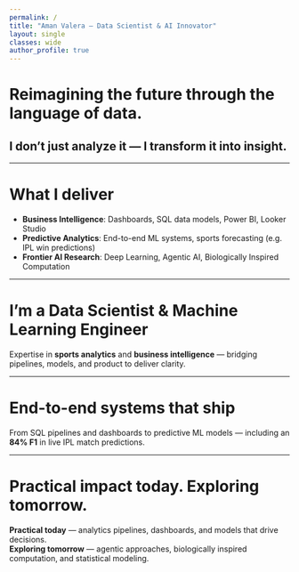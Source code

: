 ```yaml
---
permalink: /
title: "Aman Valera – Data Scientist & AI Innovator"
layout: single
classes: wide
author_profile: true
---
```


<style>
/* Hide visible page title */
.page-title,
h1.page__title,
header.page__header {
  display: none !important;
}

.page__content h2 {
  border-bottom: none !important;
  padding-bottom: 0 !important;
}
.about-section {
  background: radial-gradient(1200px 600px at 80% 50%, #2c4c3b 0%, transparent 70%) #222;
  color: #f5f5f5;
  padding: 3rem 2rem;
  border-radius: 12px;
}
.about-section h1 {
  margin-top: 0;
}

</style>

# Reimagining the future through the language of data.
## I don’t just analyze it — I transform it into insight.

---

# What I deliver
- **Business Intelligence**: Dashboards, SQL data models, Power BI, Looker Studio  
- **Predictive Analytics**: End-to-end ML systems, sports forecasting (e.g. IPL win predictions)  
- **Frontier AI Research**: Deep Learning, Agentic AI, Biologically Inspired Computation  

---

# I’m a Data Scientist & Machine Learning Engineer
Expertise in **sports analytics** and **business intelligence** — bridging pipelines, models, and product to deliver clarity.

---

# End-to-end systems that ship
From SQL pipelines and dashboards to predictive ML models — including an **84% F1** in live IPL match predictions.

---

# Practical impact today. Exploring tomorrow.
**Practical today** — analytics pipelines, dashboards, and models that drive decisions.  
**Exploring tomorrow** — agentic approaches, biologically inspired computation, and statistical modeling.
